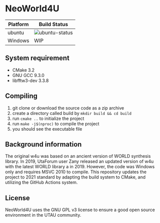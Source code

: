 # NeoWorld4U

| Platform | Build Status |
| ----------- | ----------- |
| ubuntu | ![ubuntu-status](https://github.com/LovelyA72/NeoWorld/actions/workflows/ubuntu-build.yml/badge.svg) |
| Windows | WIP | 

## System requirement
* CMake 3.2
* GNU GCC 9.3.0
* libfftw3-dev 3.3.8

## Compiling
1. git clone or download the source code as a zip archive
2. create a directory called build by `mkdir build && cd build`
3. run `cmake ..` to initialize the project
4. run `make -j$(nproc)` to compile the project
5. you should see the executable file

## Background information
The original w4u was based on an ancient version of WORLD synthesis library. In 2019, UtaForum user Zany released an updated version of w4u with the latest WORLD library a in 2019. However, the code was Windows only and requires MSVC 2010 to compile. This repository updates the project to 2021 standard by adapting the build system to CMake, and utilizing the GitHub Actions system.

## License
NeoWorld4U uses the GNU GPL v3 license to ensure a good open source environment in the UTAU community.
